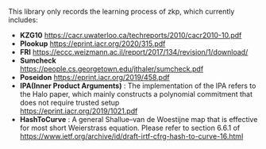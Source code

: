 This library only records the learning process of zkp, which currently includes:
 - **KZG10**
        https://cacr.uwaterloo.ca/techreports/2010/cacr2010-10.pdf
 - **Plookup** 
        https://eprint.iacr.org/2020/315.pdf
 - **FRI**
        https://eccc.weizmann.ac.il/report/2017/134/revision/1/download/
 - **Sumcheck**  
        https://people.cs.georgetown.edu/jthaler/sumcheck.pdf 
 - **Poseidon**
        https://eprint.iacr.org/2019/458.pdf
 - **IPA(Inner Product Arguments)** : The implementation of the IPA refers to the Halo paper, which mainly constructs a polynomial commitment that does not require trusted setup   
        https://eprint.iacr.org/2019/1021.pdf
 - **HashToCurve** : A general Shallue–van de Woestijne map that is effective for most short Weierstrass equation. Please refer to section 6.6.1 of
         https://www.ietf.org/archive/id/draft-irtf-cfrg-hash-to-curve-16.html     
